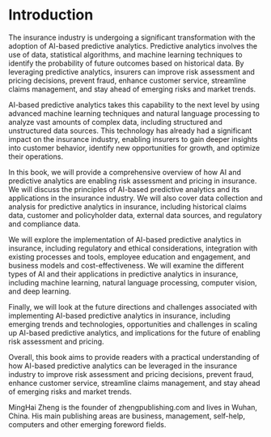 # Introduction

The insurance industry is undergoing a significant transformation with the adoption of AI-based predictive analytics. Predictive analytics involves the use of data, statistical algorithms, and machine learning techniques to identify the probability of future outcomes based on historical data. By leveraging predictive analytics, insurers can improve risk assessment and pricing decisions, prevent fraud, enhance customer service, streamline claims management, and stay ahead of emerging risks and market trends.

AI-based predictive analytics takes this capability to the next level by using advanced machine learning techniques and natural language processing to analyze vast amounts of complex data, including structured and unstructured data sources. This technology has already had a significant impact on the insurance industry, enabling insurers to gain deeper insights into customer behavior, identify new opportunities for growth, and optimize their operations.

In this book, we will provide a comprehensive overview of how AI and predictive analytics are enabling risk assessment and pricing in insurance. We will discuss the principles of AI-based predictive analytics and its applications in the insurance industry. We will also cover data collection and analysis for predictive analytics in insurance, including historical claims data, customer and policyholder data, external data sources, and regulatory and compliance data.

We will explore the implementation of AI-based predictive analytics in insurance, including regulatory and ethical considerations, integration with existing processes and tools, employee education and engagement, and business models and cost-effectiveness. We will examine the different types of AI and their applications in predictive analytics in insurance, including machine learning, natural language processing, computer vision, and deep learning.

Finally, we will look at the future directions and challenges associated with implementing AI-based predictive analytics in insurance, including emerging trends and technologies, opportunities and challenges in scaling up AI-based predictive analytics, and implications for the future of enabling risk assessment and pricing.

Overall, this book aims to provide readers with a practical understanding of how AI-based predictive analytics can be leveraged in the insurance industry to improve risk assessment and pricing decisions, prevent fraud, enhance customer service, streamline claims management, and stay ahead of emerging risks and market trends.

MingHai Zheng is the founder of zhengpublishing.com and lives in Wuhan, China. His main publishing areas are business, management, self-help, computers and other emerging foreword fields.

